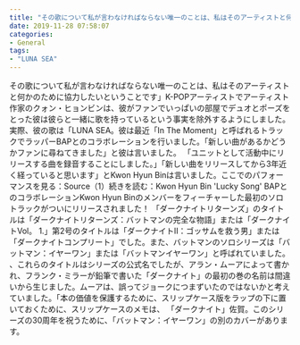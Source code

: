 ```yaml
---
title: "その歌について私が言わなければならない唯一のことは、私はそのアーティストと何かのために協力したいということです」K-POPアーティストでアーティスト作家のクォン・ヒョンビンは、彼がファンでいっぱいの部屋でデュオとポーズをとった彼は彼らと一緒に歌を持っているという事実を除外するようにしました。"
date: 2019-11-28 07:58:07
categories:
- General
tags:
- "LUNA SEA"
---
```


その歌について私が言わなければならない唯一のことは、私はそのアーティストと何かのために協力したいということです」K-POPアーティストでアーティスト作家のクォン・ヒョンビンは、彼がファンでいっぱいの部屋でデュオとポーズをとった彼は彼らと一緒に歌を持っているという事実を除外するようにしました。実際、彼の歌は「LUNA SEA。彼は最近「In The Moment」と呼ばれるトラックでラッパーBAPとのコラボレーションを行いました。「新しい曲があるかどうかファンに尋ねてきました」と彼は言いました。 「ユニットとして活動中にリリースする曲を録音することにしました。」「新しい曲をリリースしてから3年近く経っていると思います」とKwon Hyun Binは言いました。ここでのパフォーマンスを見る：Source（1）続きを読む：Kwon Hyun Bin &#39;Lucky Song&#39; BAPとのコラボレーションKwon Hyun Binのメンバーをフィーチャーした最初のソロトラックがついにリリースされました！ 「ダークナイトリターンズ」のタイトルは「ダークナイトリターンズ：バットマンの完全な物語」または「ダークナイトVol。 1.」第2号のタイトルは「ダークナイトII：ゴッサムを救う男」または「ダークナイトコンプリート」でした。また、バットマンのソロシリーズは「バットマン：イヤーワン」または「バットマンイヤーワン」と呼ばれていました。 、これらのタイトルはシリーズの公式名でしたが、アラン・ムーアによって書かれ、フランク・ミラーが鉛筆で書いた「ダークナイト」の最初の巻の名前は間違いから生じました。ムーアは、誤ってジョークにつまずいたのではないかと考えていました。「本の価値を保護するために、スリップケース版をラップの下に置いておくために、スリップケースのメモは、 「ダークナイト」佐賀。このシリーズの30周年を祝うために、「バットマン：イヤーワン」の別のカバーがあります。
